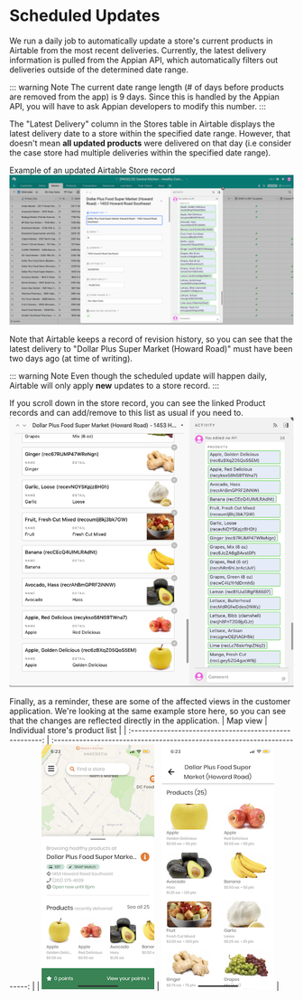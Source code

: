 # Scheduled Updates

We run a daily job to automatically update a store's current products in Airtable from the most recent deliveries. Currently, the latest delivery information is pulled from the Appian API, which automatically filters out deliveries outside of the determined date range.

::: warning Note
The current date range length (# of days before products are removed from the app) is 9 days. Since this is handled by the Appian API, you will have to ask Appian developers to modify this number.
:::

The "Latest Delivery" column in the Stores table in Airtable displays the latest delivery date to a store within the specified date range. However, that doesn't mean **all updated products** were delivered on that day (i.e consider the case store had multiple deliveries within the specified date range).

Example of an updated Airtable Store record
![Example Airtable record](../assets/intro/airtable-record.png)

Note that Airtable keeps a record of revision history, so you can see that the latest delivery to "Dollar Plus Super Market (Howard Road)" must have been two days ago (at time of writing).

::: warning Note
Even though the scheduled update will happen daily, Airtable will only apply **new** updates to a store record.
:::

If you scroll down in the store record, you can see the linked Product records and can add/remove to this list as usual if you need to.
![Record details](../assets/intro/record-detail.png)

Finally, as a reminder, these are some of the affected views in the customer application. We're looking at the same example store here, so you can see that the changes are reflected directly in the application.
|                        Map view                         |                      Individual store's product list                      |
| :-----------------------------------------------------: | :-----------------------------------------------------------------------: |
| ![Customer App: map view](../assets/intro/map-view.png) | ![Customer App: a store's product list](../assets/intro/product-list.png) |
